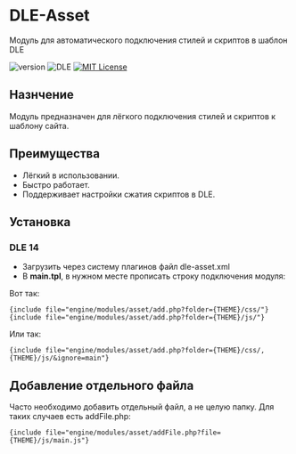 # DLE-Asset
Модуль для автоматического подключения стилей и скриптов в шаблон DLE

![version](https://img.shields.io/badge/version-2.0.0-red.svg?style=flat-square "Version")
![DLE](https://img.shields.io/badge/DLE-14.x-green.svg?style=flat-square "DLE Version")
[![MIT License](https://img.shields.io/badge/license-MIT-blue.svg?style=flat-square)](https://github.com/pafnuty/DLE-Asset/blob/master/LICENSE)

## Назнчение
Модуль предназначен для лёгкого подключения стилей и скриптов к шаблону сайта.

## Преимущества
- Лёгкий в использовании.
- Быстро работает.
- Поддерживает настройки сжатия скриптов в DLE.


## Установка
### DLE 14
- Загрузить через систему плагинов файл dle-asset.xml
- В **main.tpl**, в нужном месте прописать строку подключения модуля:

Вот так:
```smarty
{include file="engine/modules/asset/add.php?folder={THEME}/css/"}
{include file="engine/modules/asset/add.php?folder={THEME}/js/"}
```
Или так:
```smarty
{include file="engine/modules/asset/add.php?folder={THEME}/css/,{THEME}/js/&ignore=main"}
```

## Добавление отдельного файла
Часто необходимо добавить отдельный файл, а не целую папку.
Для таких случаев есть addFile.php:

```smarty
{include file="engine/modules/asset/addFile.php?file={THEME}/js/main.js"}
```
